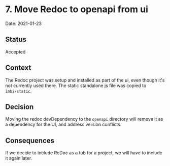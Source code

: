 # 7. Move Redoc to openapi from ui

Date: 2021-01-23

## Status

Accepted

## Context

The Redoc project was setup and installed as part of the ui, even though it's
not currently used there. The static standalone js file was copied to `imbi/static`.

## Decision

Moving the redoc devDependency to the `openapi` directory will
remove it as a dependency for the UI, and address version conflicts.

## Consequences

If we decide to include ReDoc as a tab for a project, we will have to include
it again later.
